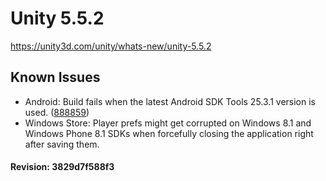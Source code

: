 # Unity 5.5.2
https://unity3d.com/unity/whats-new/unity-5.5.2

## Known Issues

<ul>
<li>Android: Build fails when the latest Android SDK Tools 25.3.1 version is used. (<a href="https://issuetracker.unity3d.com/product/unity/issues/guid/888859/">888859</a>)</li>
<li>Windows Store: Player prefs might get corrupted on Windows 8.1 and Windows Phone 8.1 SDKs when forcefully closing the application right after saving them.</li>
</ul>

#### Revision: 3829d7f588f3
